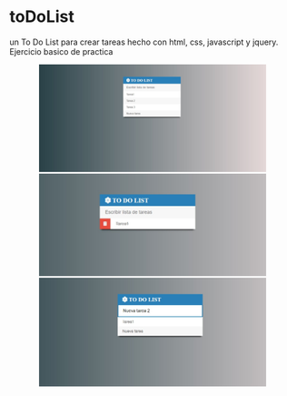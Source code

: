 # toDoList
un To Do List para crear tareas hecho con html, css, javascript y jquery. 
Ejercicio basico de practica

<div align="center"> 
  <img src="https://github.com/yosoyjacko/toDoList/blob/master/img/img1.jpg" width="400px"</img> 
  <img src="https://github.com/yosoyjacko/toDoList/blob/master/img/img2.jpg" width="400px"</img>
  <img src="https://github.com/yosoyjacko/toDoList/blob/master/img/img3.jpg" width="400px"</img>
</div>


